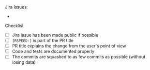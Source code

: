 <!-- Write a description of what the PR solves and how -->

<!-- Link to relevant Red Hat Jira issues -->
Jira Issues:

<!-- List below in format of [RSPEED-](https://issues.redhat.com/browse/RSPEED-) -->
-

Checklist

- [ ] Jira issue has been made public if possible
- [ ] `[RSPEED-]` is part of the PR title <!-- For a proper sync with Jira -->
- [ ] PR title explains the change from the user's point of view
- [ ] Code and tests are documented properly
- [ ] The commits are squashed to as few commits as possible (without losing data) <!-- The commits can be squashed to 1 commit, but then we might lose data regarding moving something to a new file and then refactoring for example. Hence squash without losing data -->
